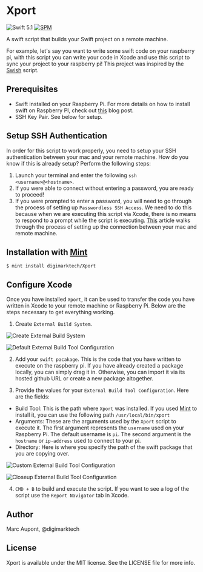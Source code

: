 # Xport
![Swift 5.1](https://img.shields.io/badge/Swift-5.1-orange.svg) 
[![SPM](https://img.shields.io/badge/spm-compatible-brightgreen.svg?style=flat)](https://github.com/apple/swift-package-manager)

A swift script that builds your Swift project on a remote machine. 

For example, let's say you want to write some swift code on your raspberry pi, with this script you can write your code in Xcode and use this script to sync your project to your raspberry pi! This project was inspired by the [Swish](https://github.com/thomaspaulmann/Swish) script.

## Prerequisites

- Swift installed on your Raspberry Pi. For more details on how to install swift on Raspberry PI, check out [this](https://lickability.com/blog/swift-on-raspberry-pi/) blog post. 
- SSH Key Pair. See below for setup.

## Setup SSH Authentication

In order for this script to work properly, you need to setup your SSH authentication between your mac and your remote machine. How do you know if this is already setup? Perform the following steps:

1. Launch your terminal and enter the following `ssh <username>@<hostname>`.
2. If you were able to connect without entering a password, you are ready to proceed!
3. If you were prompted to enter a password, you will need to go through the process of setting up `Passwordless SSH Access`. We need to do this because when we are executing this script via Xcode, there is no means to respond to a prompt while the script is executing. [This](https://www.raspberrypi.org/documentation/remote-access/ssh/passwordless.md) article walks through the process of setting up  the connection between your mac and remote machine.

## Installation with [Mint](https://github.com/yonaskolb/mint)

```
$ mint install digimarktech/Xport
```

## Configure Xcode

Once you have installed `Xport`, it can be used to transfer the code you have written in Xcode to your remote machine or Raspberry Pi. Below are the steps necessary to get everything working.

1. Create `External Build System`.

![Create External Build System](https://user-images.githubusercontent.com/16762986/99108136-ea4a2200-25b4-11eb-8850-b1f888dfd597.png)

![Default External Build Tool Configuration](https://user-images.githubusercontent.com/16762986/99108276-1e254780-25b5-11eb-9f31-24ab10d9019f.png)

2. Add your `swift pacakage`. This is the code that you have written to execute on the raspberry pi. If you have already created a package locally, you can simply drag it in. Otherwise, you can import it via its hosted github URL or create a new package altogether.

3. Provide the values for your `External Build Tool Configuration`. Here are the fields:
- Build Tool: This is the path where `Xport` was installed. If you used [Mint](https://github.com/yonaskolb/mint) to install it, you can use the following path `/usr/local/bin/xport`
- Arguments: These are the arguments used by the `Xport` script to execute it. The first argument represents the `username` used on your Raspberry Pi. The default username is `pi`. The second argument is the `hostname` or `ip-address` used to connect to your pi.
- Directory: Here is where you specify the path of the swift package that you are copying over.

![Custom External Build Tool Configuration](https://user-images.githubusercontent.com/16762986/99109232-7c065f00-25b6-11eb-8d11-217f1c45e099.png)

![Closeup External Build Tool Configuration](https://user-images.githubusercontent.com/16762986/99109303-9b9d8780-25b6-11eb-9fc6-228506a065c9.png)

4. `CMD + B` to build and execute the script. If you want to see a log of the script use the `Report Navigator` tab in Xcode.

## Author

Marc Aupont, @digimarktech

## License

Xport is available under the MIT license. See the LICENSE file for more info.
